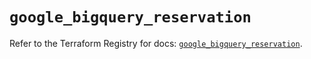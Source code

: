 # `google_bigquery_reservation`

Refer to the Terraform Registry for docs: [`google_bigquery_reservation`](https://registry.terraform.io/providers/hashicorp/google/5.24.0/docs/resources/bigquery_reservation).
